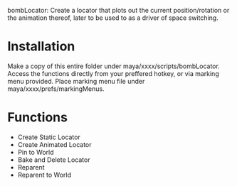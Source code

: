 bombLocator: Create a locator that plots out the current position/rotation or the animation thereof, later to be used to as a driver of space switching.

# Installation

Make a copy of this entire folder under maya/xxxx/scripts/bombLocator. Access the functions directly from your preffered hotkey, or via marking menu provided. Place marking menu file under maya/xxxx/prefs/markingMenus.

# Functions

- Create Static Locator
- Create Animated Locator
- Pin to World
- Bake and Delete Locator
- Reparent
- Reparent to World
